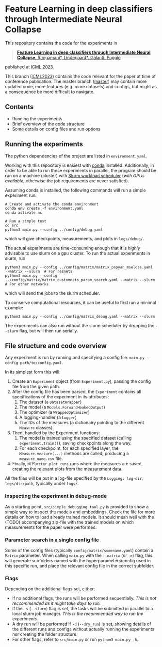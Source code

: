# Feature Learning in deep classifiers through Intermediate Neural Collapse

This repository contains the code for the experiments in 
> [**Feature Learning in deep classifiers through Intermediate Neural Collapse**,
Rangamani*, Lindegaard*, Galanti, Poggio](https://openreview.net/forum?id=XbggSPNB9W)

published at [ICML 2023](https://icml.cc/Conferences/2023/).

This branch ([ICML2023](https://github.com/mariuslindegaard/Intermediate_Neural_Collapse/tree/ICML2023)) contains
the code relevant for the paper at time of conference publication.
The master branch ([master](https://github.com/mariuslindegaard/Intermediate_Neural_Collapse)) may contain more updated
code, more features (e.g. more datasets) and configs, but might as a consequence be more difficult to navigate.

## Contents
 - Running the experiments
 - Brief overview of the code structure
 - Some details on config files and run options

## Running the experiments

The python dependencies of the project are listed in `environment.yaml`.

Working with this repository is easiest with [conda](https://docs.conda.io/en/latest/miniconda.html) installed.
Additionally, in order to be able to run these experiments in parallel,
the program should be run on a machine (cluster) with [Slurm workload scheduler](https://slurm.schedmd.com/)
(*with GPUs available*, otherwise the job requirements are never satisfied).

Assuming conda is installed, the following commands will run a simple experiment run:
```shell
# Create and activate the conda environment
conda env create -f environment.yaml
conda activate nc

# Run a simple test
cd src
python3 main.py --config ../config/debug.yaml
```
which will give checkpoints, measurements, and plots in `logs/debug/`.

The actual experiments are time-consuming enough that it is *highly* advisable to use slurm on a gpu cluster.
To run the actual experiments in slurm, run
```shell
python3 main.py --config ../config/matrix/matrix_papyan_mseloss.yaml  --matrix --slurm  # For resnets
python3 main.py --config ../config/matrix/matrix_customnets_param_search.yaml --matrix --slurm  # For other networks
```
which will send the jobs to the slurm scheduler.

To conserve computational resources, it can be useful to first run a minimal example:
```shell
python3 main.py --config ../config/matrix_debug.yaml --matrix --slurm
```

The experiments can also run without the slurm scheduler by dropping the `--slurm` flag, but will then run serially.

## File structure and code overview

Any experiment is run by running and specifying a config file: `main.py --config path/to/config.yaml`.

In its simplest form this will:
 1. Create an `Experiment` object (from `Experiment.py`), passing the config file from the given path.
 2. After the config file has been parsed, the `Experiment` contains all
specifications of the experiment in its attributes:
    1. The dataset (a `DatasetWrapper`)
    2. The model (a `Models.ForwardHookedOutput`)
    3. The optimizer (a `WrappedOptimizer`)
    4. A logging-handler (a `Logger`)
    5. The IDs of the measures (a dictionairy pointing to the different `Measure` classes)
 3. Then, handled by the Experiment functions:
    1. The model is trained using the specified dataset (calling `experiment.train()`), saving checkpoints along the way.
    2. For each checkpoint, for each specified layer, the `Measure.measure(...)` methods are called, producing a `measure_name.csv` file.
 4. Finally, `NCPlotter.plot_runs` runs where the measures are saved, creating the relevant plots from the measurement data.

All the files will be put in a log-file specified by the `Logging: log-dir: logs/dir/path`, typically under `logs/`.

### Inspecting the experiment in debug-mode

As a starting point, `src/simple_debugging_tool.py` is provided to show a simple way to inspect the models and embeddings.
Check the file for more details on how to load already trained models. It should mesh well with the
(TODO) accompanying zip-file with the trained models on which measurements for the paper were performed.

### Parameter search in a single config file

Some of the config files (typically `config/matrix/somename.yaml`) contain a `Matrix` parameter.
When calling `main.py` with the `--matrix` (or `-m`) flag, this will generate subfolders named with the
hyperparameters/config used in this specific run, and place the relevant config file in the correct subfolder.

### Flags 
Depending on the additional flags set, either:
 - If no additional flags, the runs will be performed sequentially. *This is not reccommended as it might take days to run.*
 - If the `-s` (`--slurm`) flag is set, the tasks will be submitted in parallel to a local slurm job manager.
   *This is the recommended way to run the experiments.*
 - A dry run will be performed if `-d` (`--dry_run`) is set, showing details of the different runs and configs
   without actually running the experiments nor creating the folder structure.
 - For other flags, refer to `src/main.py` or run `python3 main.py -h`.
